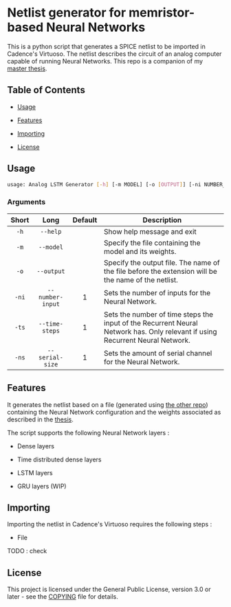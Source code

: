 # Netlist generator for memristor-based Neural Networks

This is a python script that generates a SPICE netlist to be imported in Cadence's Virtuoso. The netlist describes the circuit of an analog computer capable of running Neural Networks. This repo is a companion of my [master thesis](todo).


## Table of Contents

- [Usage](#usage)

- [Features](#features)

- [Importing](#importing)

- [License](#license)


## Usage

```bash
usage: Analog LSTM Generator [-h] [-m MODEL] [-o [OUTPUT]] [-ni NUMBER_INPUT] [-ts TIME_STEPS] [-ns SERIAL_SIZE]
```

### Arguments

| Short | Long       | Default  | Description                                                                                                                   |
|:-----:|:----------:|:--------:|-------------------------------------------------------------------------------------------------------------------------------|
|`-h`| `--help`   |          | Show help message and exit                                                                                                    |
|`-m`| `--model`  |          | Specify the file containing the model and its weights.                                                                        |
| `-o`  | `--output` | <stdout> | Specify the output file. The name of the file before the extension will be the name of the netlist.                           |
|  `-ni`     |  `--number-input`          |   1    | Sets the number of inputs for the Neural Network. |
|  `-ts`     |  `--time-steps`          |   1    | Sets the number of time steps the input of the Recurrent Neural Network has. Only relevant if using Recurrent Neural Network. |
|  `-ns`     |  `--serial-size`          |   1    | Sets the amount of serial channel for the Neural Network. |

## Features

It generates the netlist based on a file (generated using [the other repo](../../../LSTM-weights-generator)) containing the Neural Network configuration and the weights associated as described in the [thesis](todo).

The script supports the following Neural Network layers :

- Dense layers

- Time distributed dense layers

- LSTM layers

- GRU layers (WIP)


## Importing

Importing the netlist in Cadence's Virtuoso requires the following steps :

- File

TODO : check

## License

This project is licensed under the General Public License, version 3.0 or later - see the [COPYING](./COPYING) file for details.
